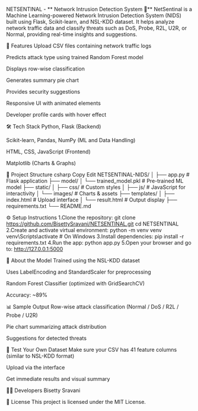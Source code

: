 NETSENTINAL - ** Network Intrusion Detection System 🔐**
NetSentinal is a Machine Learning-powered Network Intrusion Detection System (NIDS) built using Flask, Scikit-learn, and NSL-KDD dataset. It helps analyze network traffic data and classify threats such as DoS, Probe, R2L, U2R, or Normal, providing real-time insights and suggestions.


🚀 Features
Upload CSV files containing network traffic logs

Predicts attack type using trained Random Forest model

Displays row-wise classification

Generates summary pie chart

Provides security suggestions

Responsive UI with animated elements

Developer profile cards with hover effect

🛠️ Tech Stack
Python, Flask (Backend)

Scikit-learn, Pandas, NumPy (ML and Data Handling)

HTML, CSS, JavaScript (Frontend)

Matplotlib (Charts & Graphs)

📂 Project Structure
csharp
Copy
Edit
NETSENTINAL-NIDS/
│
├── app.py                      # Flask application
├── model/
│   └── trained_model.pkl       # Pre-trained ML model
├── static/
│   ├── css/                    # Custom styles
│   ├── js/                     # JavaScript for interactivity
│   └── images/                 # Charts & assets
├── templates/
│   ├── index.html              # Upload interface
│   └── result.html             # Output display
├── requirements.txt
└── README.md

⚙️ Setup Instructions
1.Clone the repository:
git clone https://github.com/BisettySravani/NETSENTINAL.git
cd NETSENTINAL
2.Create and activate virtual environment:
python -m venv venv
venv\Scripts\activate  # On Windows
3.Install dependencies:
pip install -r requirements.txt
4.Run the app:
python app.py
5.Open your browser and go to:
http://127.0.0.1:5000



🧠 About the Model
Trained using the NSL-KDD dataset

Uses LabelEncoding and StandardScaler for preprocessing

Random Forest Classifier (optimized with GridSearchCV)

Accuracy: ~89%

📊 Sample Output
Row-wise attack classification (Normal / DoS / R2L / Probe / U2R)

Pie chart summarizing attack distribution

Suggestions for detected threats

🧪 Test Your Own Dataset
Make sure your CSV has 41 feature columns (similar to NSL-KDD format)

Upload via the interface

Get immediate results and visual summary

👩‍💻 Developers
Bisetty Sravani

📜 License
This project is licensed under the MIT License.

